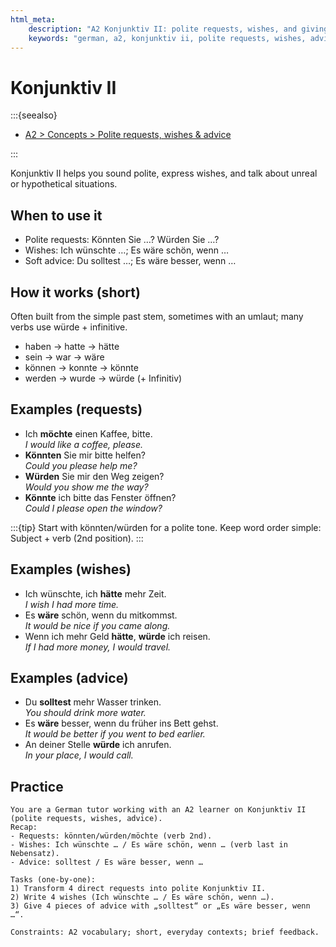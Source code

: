 ```yaml
---
html_meta:
    description: "A2 Konjunktiv II: polite requests, wishes, and giving advice in German."
    keywords: "german, a2, konjunktiv ii, polite requests, wishes, advice"
---
```


# Konjunktiv II

:::{seealso}

- [A2 > Concepts > Polite requests, wishes & advice](/a2/concepts/polite-requests-wishes-advice.md)

:::

Konjunktiv II helps you sound polite, express wishes, and talk about unreal or hypothetical situations.

## When to use it

- Polite requests: Könnten Sie …? Würden Sie …?
- Wishes: Ich wünschte …; Es wäre schön, wenn …
- Soft advice: Du solltest …; Es wäre besser, wenn …

## How it works (short)

Often built from the simple past stem, sometimes with an umlaut; many verbs use würde + infinitive.

- haben → hatte → hätte
- sein → war → wäre
- können → konnte → könnte
- werden → wurde → würde (+ Infinitiv)

## Examples (requests)

- Ich **möchte** einen Kaffee, bitte.  
    _I would like a coffee, please._
- **Könnten** Sie mir bitte helfen?  
    _Could you please help me?_
- **Würden** Sie mir den Weg zeigen?  
    _Would you show me the way?_
- **Könnte** ich bitte das Fenster öffnen?  
    _Could I please open the window?_

:::{tip}
Start with könnten/würden for a polite tone. Keep word order simple: Subject + verb (2nd position).
:::

## Examples (wishes)

- Ich wünschte, ich **hätte** mehr Zeit.  
    _I wish I had more time._
- Es **wäre** schön, wenn du mitkommst.  
    _It would be nice if you came along._
- Wenn ich mehr Geld **hätte**, **würde** ich reisen.  
    _If I had more money, I would travel._

## Examples (advice)

- Du **solltest** mehr Wasser trinken.  
    _You should drink more water._
- Es **wäre** besser, wenn du früher ins Bett gehst.  
    _It would be better if you went to bed earlier._
- An deiner Stelle **würde** ich anrufen.  
    _In your place, I would call._

## Practice

```{practice}
You are a German tutor working with an A2 learner on Konjunktiv II (polite requests, wishes, advice).
Recap:
- Requests: könnten/würden/möchte (verb 2nd).
- Wishes: Ich wünschte … / Es wäre schön, wenn … (verb last in Nebensatz).
- Advice: solltest / Es wäre besser, wenn …

Tasks (one-by-one):
1) Transform 4 direct requests into polite Konjunktiv II.
2) Write 4 wishes (Ich wünschte … / Es wäre schön, wenn …).
3) Give 4 pieces of advice with „solltest“ or „Es wäre besser, wenn …“.

Constraints: A2 vocabulary; short, everyday contexts; brief feedback.
```
